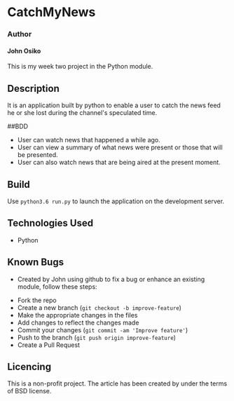 # CatchMyNews
### Author
#### John Osiko
This is my week two project in the Python module.

## Description
It is an application built by python to enable a user to catch the news feed he or she lost during the channel's speculated time.

##BDD
* User can watch news that happened a while ago.
* User can view a summary of what news were present or those that will be presented.
* User can also watch news that are being aired at the present moment.

## Build
Use `python3.6 run.py` to launch the application on the development server.

## Technologies Used
* Python

## Known Bugs
* Created by John using github to fix a bug or enhance an existing module, follow these steps:
- Fork the repo
- Create a new branch (`git checkout -b improve-feature`)
- Make the appropriate changes in the files
- Add changes to reflect the changes made
- Commit your changes (`git commit -am 'Improve feature'`)
- Push to the branch (`git push origin improve-feature`)
- Create a Pull Request


## Licencing
This is a non-profit project.
The article has been created by under the terms of BSD license.